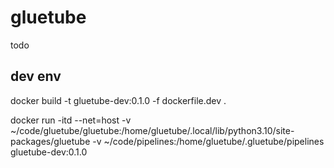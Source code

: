 # gluetube
todo

## dev env

docker build -t gluetube-dev:0.1.0 -f dockerfile.dev .

docker run -itd --net=host -v ~/code/gluetube/gluetube:/home/gluetube/.local/lib/python3.10/site-packages/gluetube -v ~/code/pipelines:/home/gluetube/.gluetube/pipelines gluetube-dev:0.1.0
